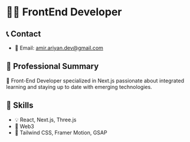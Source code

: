 # 👨‍💻 FrontEnd Developer

## 📞 Contact

- 📧 Email: [amir.ariyan.dev@gmail.com](mailto:amir.ariyan.dev@gmail.com)

## 🌟 Professional Summary

🚀 Front-End Developer specialized in Next.js passionate about integrated learning and staying up to date with emerging technologies.

## 💼 Skills

- 💡 React, Next.js, Three.js
- 🔗 Web3
- 🎨 Tailwind CSS, Framer Motion, GSAP
